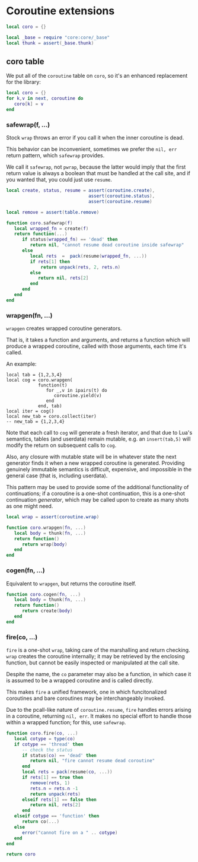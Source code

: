 # Coroutine extensions

```lua
local coro = {}
```


```lua
local _base = require "core:core/_base"
local thunk = assert(_base.thunk)
```


## coro table

We put all of the `coroutine` table on `coro`, so it's an enhanced replacement
for the library:

```lua
local coro = {}
for k,v in next, coroutine do
   coro[k] = v
end
```


### safewrap\(f, \.\.\.\)

Stock `wrap` throws an error if you call it when the inner coroutine is dead\.

This behavior can be inconvenient, sometimes we prefer the `nil, err` return
pattern, which `safewrap` provides\.

We call it `safewrap`, not `pwrap`, because the latter would imply that the
first return value is always a boolean that must be handled at the call site,
and if you wanted that, you could just use `resume`\.

```lua
local create, status, resume = assert(coroutine.create),
                               assert(coroutine.status),
                               assert(coroutine.resume)

local remove = assert(table.remove)

function coro.safewrap(f)
   local wrapped_fn = create(f)
   return function(...)
      if status(wrapped_fn) == 'dead' then
         return nil, "cannot resume dead coroutine inside safewrap"
      else
         local rets  =  pack(resume(wrapped_fn, ...))
         if rets[1] then
             return unpack(rets, 2, rets.n)
         else
            return nil, rets[2]
         end
      end
   end
end
```


### wrapgen\(fn, \.\.\.\)

`wrapgen` creates wrapped coroutine generators\.

That is, it takes a function and arguments, and returns a function which will
produce a wrapped coroutine, called with those arguments, each time it's
called\.

An example:

```lua-example
local tab = {1,2,3,4}
local cog = coro.wrapgen(
            function(t)
               for _,v in ipairs(t) do
                  coroutine.yield(v)
               end
            end, tab)
local iter = cog()
local new_tab = coro.collect(iter)
-- new_tab = {1,2,3,4}
```

Note that each call to `cog` will generate a fresh iterator, and that due to
Lua's semantics, tables \(and userdata\) remain mutable, e\.g\. an `insert(tab,5)`
will modify the return on subsequent calls to `cog`\.

Also, any closure with mutable state will be in whatever state the next
generator finds it when a new wrapped coroutine is generated\.  Providing
genuinely immutable semantics is difficult, expensive, and impossible in the
general case \(that is, including userdata\)\.

This pattern may be used to provide some of the additional functionality of
continuations; if a coroutine is a one\-shot continuation, this is a one\-shot
continuation *generator*, which may be called upon to create as many shots as
one might need\.

```lua
local wrap = assert(coroutine.wrap)

function coro.wrapgen(fn, ...)
   local body = thunk(fn, ...)
   return function()
      return wrap(body)
   end
end
```


### cogen\(fn, \.\.\.\)

Equivalent to `wrapgen`, but returns the coroutine itself\.

```lua
function coro.cogen(fn, ...)
   local body = thunk(fn, ...)
   return function()
      return create(body)
   end
end
```

### fire\(co, \.\.\.\)

`fire` is a one\-shot `wrap`, taking care of the marshalling and return
checking\.  `wrap` creates the coroutine internally; it may be retrieved by
the enclosing function, but cannot be easily inspected or manipulated at the
call site\.

Despite the name, the `co` parameter may also be a function, in which case it
is assumed to be a wrapped coroutine and is called directly\.

This makes `fire` a unified framework, one in which funcitonalized coroutines
and bare coroutines may be interchangeably invoked\.

Due to the pcall\-like nature of `coroutine.resume`, `fire` handles errors
arising in a coroutine, returning `nil, err`\. It makes no special effort to
handle those within a wrapped function; for this, use `safewrap`\.

```lua
function coro.fire(co, ...)
   local cotype = type(co)
   if cotype == 'thread' then
      -- check the status
      if status(co) == 'dead' then
         return nil, "fire cannot resume dead coroutine"
      end
      local rets = pack(resume(co, ...))
      if rets[1] == true then
         remove(rets, 1)
         rets.n = rets.n -1
         return unpack(rets)
      elseif rets[1] == false then
         return nil, rets[2]
      end
   elseif cotype == 'function' then
      return co(...)
   else
      error("cannot fire on a " .. cotype)
   end
end
```


```lua
return coro
```
